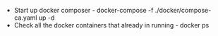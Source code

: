 - Start up docker composer -  docker-compose -f ./docker/compose-ca.yaml up -d
- Check all the docker containers that already in running - docker ps